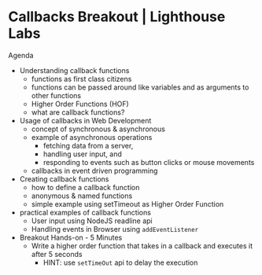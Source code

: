 # Callbacks Breakout | Lighthouse Labs

Agenda

- Understanding callback functions
  - functions as first class citizens
  - functions can be passed around like variables and as arguments to other functions
  - Higher Order Functions (HOF)
  - what are callback functions?
- Usage of callbacks in Web Development
  - concept of synchronous & asynchronous
  - example of asynchronous operations
    - fetching data from a server,
    - handling user input, and
    - responding to events such as button clicks or mouse movements
  - callbacks in event driven programming
- Creating callback functions
  - how to define a callback function
  - anonymous & named functions
  - simple example using setTimeout as Higher Order Function
- practical examples of callback functions
  - User input using NodeJS readline api
  - Handling events in Browser using `addEventListener`
- Breakout Hands-on - 5 Minutes
  - Write a higher order function that takes in a callback and executes it after 5 seconds
    - HINT: use `setTimeOut` api to delay the execution
